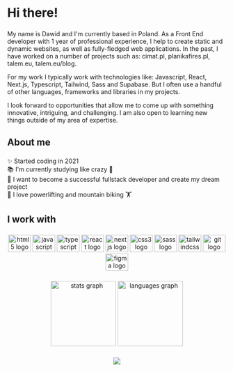<h1 align="left">Hi there!</h1>

###

<p align="left">
My name is Dawid and I'm currently based in Poland. As a Front End developer with 1 year of professional experience, I help to create static and dynamic websites, as well as fully-fledged web applications. In the past, I have worked on a number of projects such as: cimat.pl, planikafires.pl, talem.eu, talem.eu/blog.

For my work I typically work with technologies like: Javascript, React, Next.js, Typescript, Tailwind, Sass and Supabase. But I often use a handful of other languages, frameworks and libraries in my projects.

I look forward to opportunities that allow me to come up with something innovative, intriguing, and challenging. I am also open to learning new things outside of my area of expertise.
</p>

###

<h2 align="left">About me</h2>

###

<p align="left">✨ Started coding in 2021<br>📚 I'm currently studying like crazy 🤯<br>🎯 I want to become a successful fullstack developer and create my dream project<br>🎲 I love powerlifting and mountain biking 🏋️</p>

###

<h2 align="left">I work with</h2>

###

<div align="center">
  <img src="https://cdn.jsdelivr.net/gh/devicons/devicon/icons/html5/html5-original.svg" height="40" width="52" alt="html5 logo"  />
  <img src="https://cdn.jsdelivr.net/gh/devicons/devicon/icons/javascript/javascript-original.svg" height="40" width="52" alt="javascript logo"  />
  <img src="https://cdn.jsdelivr.net/gh/devicons/devicon/icons/typescript/typescript-original.svg" height="40" width="52" alt="typescript logo"  />
  <img src="https://cdn.jsdelivr.net/gh/devicons/devicon/icons/react/react-original.svg" height="40" width="52" alt="react logo"  />
  <img src="https://cdn.jsdelivr.net/gh/devicons/devicon/icons/nextjs/nextjs-original.svg" height="40" width="52" alt="nextjs logo"  />
  <img src="https://cdn.jsdelivr.net/gh/devicons/devicon/icons/css3/css3-original.svg" height="40" width="52" alt="css3 logo"  />
  <img src="https://cdn.jsdelivr.net/gh/devicons/devicon/icons/sass/sass-original.svg" height="40" width="52" alt="sass logo"  />
  <img src="https://cdn.jsdelivr.net/gh/devicons/devicon/icons/tailwindcss/tailwindcss-original-wordmark.svg" height="40" width="52" alt="tailwindcss logo"  />
  <img src="https://cdn.jsdelivr.net/gh/devicons/devicon/icons/git/git-original.svg" height="40" width="52" alt="git logo"  />
  <img src="https://cdn.jsdelivr.net/gh/devicons/devicon/icons/figma/figma-original.svg" height="40" width="52" alt="figma logo"  />
</div>

###

<div align="center">
  <img src="https://github-readme-stats.vercel.app/api?hide_title=false&hide_rank=false&show_icons=true&include_all_commits=true&count_private=true&disable_animations=false&theme=dracula&locale=en&hide_border=false&username=dawidseipold" height="150" alt="stats graph"  />
  <img src="https://github-readme-stats.vercel.app/api/top-langs?locale=en&hide_title=false&layout=compact&card_width=320&langs_count=5&theme=dracula&hide_border=false&username=dawidseipold" height="150" alt="languages graph"  />
</div>

###

<div align="center">
  <img src="https://profile-counter.glitch.me/dawidseipold/count.svg?"  />
</div>

###
